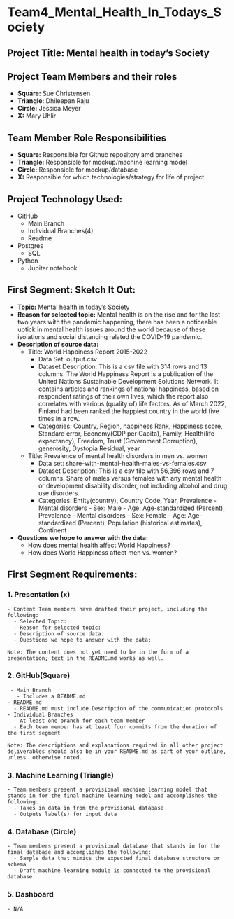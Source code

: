 # Team4_Mental_Health_In_Todays_Society
## Project Title: Mental health in today’s Society

## Project Team Members and their roles
- <b>Square:</b> Sue Christensen
- <b>Triangle:</b> Dhileepan Raju
- <b>Circle:</b> Jessica Meyer
- <b>X:</b> Mary Uhlir

## Team Member Role Responsibilities
- <b>Square:</b> Responsible for Github repository amd branches
- <b>Triangle:</b> Responsible for mockup/machine learning model
- <b>Circle:</b> Responsible for mockup/database
- <b>X:</b> Responsible for which technologies/strategy for life of project

## Project Technology Used:

- GitHub
    - Main Branch
    - Individual Branches(4)
    - Readme
- Postgres
    - SQL
- Python
    - Jupiter notebook

## First Segment: Sketch It Out:
- <b>Topic:</b> Mental health in today’s Society
- <b>Reason for selected topic:</b> Mental health is on the rise and for the last two years with the pandemic happening, there has been a noticeable uptick in mental health issues around the world because of these isolations and social distancing related the COVID-19 pandemic.
- <b>Description of source data:</b> 
    - Title: World Happiness Report 2015-2022
        - Data Set: output.csv
        - Dataset Description: This is a csv file with 314 rows and 13 columns. The World Happiness Report is a publication of the United Nations Sustainable Development Solutions Network. It contains articles and rankings of national happiness, based on respondent ratings of their own lives, which the report also correlates with various (quality of) life factors. As of March 2022, Finland had been ranked the happiest country in the world five times in a row.
        - Categories: Country, Region, happiness Rank, Happiness score, Standard error, Economy(GDP per Capita), Family, Health(life expectancy), Freedom, Trust (Government Corruption), generosity, Dystopia Residual, year
    - Title: Prevalence of mental health disorders in men vs. women
        - Data set: share-with-mental-health-males-vs-females.csv
        - Dataset Description: This is a csv file with 56,396 rows and 7 columns. Share of males versus females with any mental health or development disability disorder, not including alcohol and drug use disorders.
        - Categories: Entity(country), Country Code, Year, Prevalence - Mental disorders - Sex: Male - Age: Age-standardized (Percent), Prevalence - Mental disorders - Sex: Female - Age: Age-standardized (Percent), Population (historical estimates), Continent
- <b>Questions we hope to answer with the data:</b>
    - How does mental health affect World Happiness?
    - How does World Happiness affect men vs. women?

## First Segment Requirements:
### 1.	Presentation (x)

    - Content Team members have drafted their project, including the following:
      - Selected Topic:
      - Reason for selected topic:
      - Description of source data:
      - Questions we hope to answer with the data:

    Note: The content does not yet need to be in the form of a presentation; text in the README.md works as well. 

### 2.	GitHub(Square) 
     - Main Branch
       - Includes a README.md
    - README.md 
      - README.md must include Description of the communication protocols
    - Individual Branches
      - At least one branch for each team member 
      - Each team member has at least four commits from the duration of the first segment

    Note: The descriptions and explanations required in all other project deliverables should also be in your README.md as part of your outline, unless  otherwise noted.

### 3.	Machine Learning (Triangle) 
    - Team members present a provisional machine learning model that stands in for the final machine learning model and accomplishes the following:
      - Takes in data in from the provisional database 
      - Outputs label(s) for input data

### 4.	Database (Circle)
    - Team members present a provisional database that stands in for the final database and accomplishes the following:
      - Sample data that mimics the expected final database structure or schema 
      - Draft machine learning module is connected to the provisional database

### 5.	Dashboard
    - N/A

